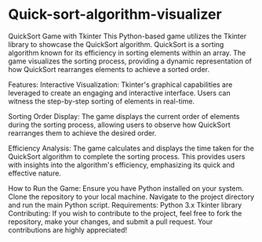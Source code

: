 # Quick-sort-algorithm-visualizer
QuickSort Game with Tkinter
This Python-based game utilizes the Tkinter library to showcase the QuickSort algorithm. QuickSort is a sorting algorithm known for its efficiency in sorting elements within an array. The game visualizes the sorting process, providing a dynamic representation of how QuickSort rearranges elements to achieve a sorted order.

Features:
Interactive Visualization: Tkinter's graphical capabilities are leveraged to create an engaging and interactive interface. Users can witness the step-by-step sorting of elements in real-time.

Sorting Order Display: The game displays the current order of elements during the sorting process, allowing users to observe how QuickSort rearranges them to achieve the desired order.

Efficiency Analysis: The game calculates and displays the time taken for the QuickSort algorithm to complete the sorting process. This provides users with insights into the algorithm's efficiency, emphasizing its quick and effective nature.

How to Run the Game:
Ensure you have Python installed on your system.
Clone the repository to your local machine.
Navigate to the project directory and run the main Python script.
Requirements:
Python 3.x
Tkinter library
Contributing:
If you wish to contribute to the project, feel free to fork the repository, make your changes, and submit a pull request. Your contributions are highly appreciated!
